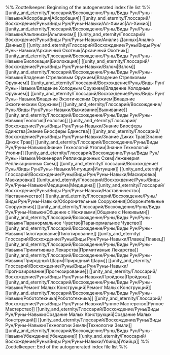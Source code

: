 %% Zoottelkeeper: Beginning of the autogenerated index file list  %%
 [[unity_and_eternity/Глоссарий/Восхождение/Руны/Виды Рун/Руны-Навыки/Абсорбация|Абсорбация]]
 [[unity_and_eternity/Глоссарий/Восхождение/Руны/Виды Рун/Руны-Навыки/Ал-Химия|Ал-Химия]]
 [[unity_and_eternity/Глоссарий/Восхождение/Руны/Виды Рун/Руны-Навыки/Альпинизм|Альпинизм]]
 [[unity_and_eternity/Глоссарий/Восхождение/Руны/Виды Рун/Руны-Навыки/Анализ Данных|Анализ Данных]]
 [[unity_and_eternity/Глоссарий/Восхождение/Руны/Виды Рун/Руны-Навыки/Архаичный Охотник|Архаичный Охотник]]
 [[unity_and_eternity/Глоссарий/Восхождение/Руны/Виды Рун/Руны-Навыки/Биолокация|Биолокация]]
 [[unity_and_eternity/Глоссарий/Восхождение/Руны/Виды Рун/Руны-Навыки/Взлом|Взлом]]
 [[unity_and_eternity/Глоссарий/Восхождение/Руны/Виды Рун/Руны-Навыки/Владение Стрелковым Оружием|Владение Стрелковым Оружием]]
 [[unity_and_eternity/Глоссарий/Восхождение/Руны/Виды Рун/Руны-Навыки/Владение Холодным Оружием|Владение Холодным Оружием]]
 [[unity_and_eternity/Глоссарий/Восхождение/Руны/Виды Рун/Руны-Навыки/Владение Экзотическим Оружием|Владение Экзотическим Оружием]]
 [[unity_and_eternity/Глоссарий/Восхождение/Руны/Виды Рун/Руны-Навыки/Выживание|Выживание]]
 [[unity_and_eternity/Глоссарий/Восхождение/Руны/Виды Рун/Руны-Навыки/Геология|Геология]]
 [[unity_and_eternity/Глоссарий/Восхождение/Руны/Виды Рун/Руны-Навыки/Знание Биосферы Единства|Знание Биосферы Единства]]
 [[unity_and_eternity/Глоссарий/Восхождение/Руны/Виды Рун/Руны-Навыки/Знание Диких Трав|Знание Диких Трав]]
 [[unity_and_eternity/Глоссарий/Восхождение/Руны/Виды Рун/Руны-Навыки/Знание Технологий Утопии|Знание Технологий Утопии]]
 [[unity_and_eternity/Глоссарий/Восхождение/Руны/Виды Рун/Руны-Навыки/Инженерия Репликационных Схем|Инженерия Репликационных Схем]]
 [[unity_and_eternity/Глоссарий/Восхождение/Руны/Виды Рун/Руны-Навыки/Интуиция|Интуиция]]
 [[unity_and_eternity/Глоссарий/Восхождение/Руны/Виды Рун/Руны-Навыки/Маскировка|Маскировка]]
 [[unity_and_eternity/Глоссарий/Восхождение/Руны/Виды Рун/Руны-Навыки/Медицина|Медицина]]
 [[unity_and_eternity/Глоссарий/Восхождение/Руны/Виды Рун/Руны-Навыки/Наставничество|Наставничество]]
 [[unity_and_eternity/Глоссарий/Восхождение/Руны/Виды Рун/Руны-Навыки/Оборонительные Сооружения|Оборонительные Сооружения]]
 [[unity_and_eternity/Глоссарий/Восхождение/Руны/Виды Рун/Руны-Навыки/Общение с Неживыми|Общение с Неживыми]]
 [[unity_and_eternity/Глоссарий/Восхождение/Руны/Виды Рун/Руны-Навыки/Паранормальное Чувство|Паранормальное Чувство]]
 [[unity_and_eternity/Глоссарий/Восхождение/Руны/Виды Рун/Руны-Навыки/Пилотирование|Пилотирование]]
 [[unity_and_eternity/Глоссарий/Восхождение/Руны/Виды Рун/Руны-Навыки/Плавец|Плавец]]
 [[unity_and_eternity/Глоссарий/Восхождение/Руны/Виды Рун/Руны-Навыки/Примитивные Лекарства|Примитивные Лекарства]]
 [[unity_and_eternity/Глоссарий/Восхождение/Руны/Виды Рун/Руны-Навыки/Природный Шарм|Природный Шарм]]
 [[unity_and_eternity/Глоссарий/Восхождение/Руны/Виды Рун/Руны-Навыки/Прогнозирование|Прогнозирование]]
 [[unity_and_eternity/Глоссарий/Восхождение/Руны/Виды Рун/Руны-Навыки/Пройдоха|Пройдоха]]
 [[unity_and_eternity/Глоссарий/Восхождение/Руны/Виды Рун/Руны-Навыки/Ремонт Малых Конструкций|Ремонт Малых Конструкций]]
 [[unity_and_eternity/Глоссарий/Восхождение/Руны/Виды Рун/Руны-Навыки/Робототехника|Робототехника]]
 [[unity_and_eternity/Глоссарий/Восхождение/Руны/Виды Рун/Руны-Навыки/Рунное Мастерство|Рунное Мастерство]]
 [[unity_and_eternity/Глоссарий/Восхождение/Руны/Виды Рун/Руны-Навыки/Создание Малых Конструкций|Создание Малых Конструкций]]
 [[unity_and_eternity/Глоссарий/Восхождение/Руны/Виды Рун/Руны-Навыки/Технологии Земли|Технологии Земли]]
 [[unity_and_eternity/Глоссарий/Восхождение/Руны/Виды Рун/Руны-Навыки/Убеждение|Убеждение]]
 [[unity_and_eternity/Глоссарий/Восхождение/Руны/Виды Рун/Руны-Навыки/Убийца|Убийца]]
%% Zoottelkeeper: End of the autogenerated index file list  %%
